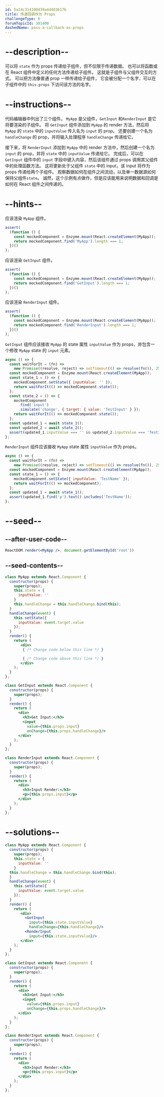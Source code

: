 ```yaml
---
id: 5a24c314108439a4d403617b
title: 传递回调作为 Props
challengeType: 6
forumTopicId: 301400
dashedName: pass-a-callback-as-props
---
```


# --description--

可以将 `state` 作为 props 传递给子组件，但不仅限于传递数据。 也可以将函数或在 React 组件中定义的任何方法传递给子组件。 这就是子组件与父组件交互的方式。 可以把方法像普通 prop 一样传递给子组件， 它会被分配一个名字，可以在子组件中的 `this.props` 下访问该方法的名字。

# --instructions--

代码编辑器中列出了三个组件。 `MyApp` 是父组件，`GetInput` 和`RenderInput` 是它将要渲染的子组件。 将 `GetInput` 组件添加到 `MyApp` 的 render 方法，然后将 `MyApp` 的 `state` 中的 `inputValue` 传入名为 `input` 的 prop。 还要创建一个名为 `handleChange` 的 prop，并将输入处理程序 `handleChange` 传递给它。

接下来，将 `RenderInput` 添加到 `MyApp` 中的 render 方法中，然后创建一个名为 `input` 的 prop，并将 `state` 中的 `inputValue` 传递给它。 完成后，可以在 `GetInput` 组件中的 `input` 字段中键入内容，然后该组件通过 props 调用其父组件中的处理函数方法。 这将更新处于父组件 `state` 中的 input，该 input 将作为 props 传递给两个子组件。 观察数据如何在组件之间流动，以及单一数据源如何保持父组件`state`。 诚然，这个示例有点做作，但是应该能用来说明数据和回调是如何在 React 组件之间传递的。

# --hints--

应该渲染 `MyApp` 组件。

```js
assert(
  (function () {
    const mockedComponent = Enzyme.mount(React.createElement(MyApp));
    return mockedComponent.find('MyApp').length === 1;
  })()
);
```

应该渲染 `GetInput` 组件。

```js
assert(
  (function () {
    const mockedComponent = Enzyme.mount(React.createElement(MyApp));
    return mockedComponent.find('GetInput').length === 1;
  })()
);
```

应该渲染 `RenderInput` 组件。

```js
assert(
  (function () {
    const mockedComponent = Enzyme.mount(React.createElement(MyApp));
    return mockedComponent.find('RenderInput').length === 1;
  })()
);
```

`GetInput` 组件应该接收 `MyApp` 的 state 属性 `inputValue` 作为 props，并包含一个修改 `MyApp` state 的 `input` 元素。

```js
async () => {
  const waitForIt = (fn) =>
    new Promise((resolve, reject) => setTimeout(() => resolve(fn()), 250));
  const mockedComponent = Enzyme.mount(React.createElement(MyApp));
  const state_1 = () => {
    mockedComponent.setState({ inputValue: '' });
    return waitForIt(() => mockedComponent.state());
  };
  const state_2 = () => {
    mockedComponent
      .find('input')
      .simulate('change', { target: { value: 'TestInput' } });
    return waitForIt(() => mockedComponent.state());
  };
  const updated_1 = await state_1();
  const updated_2 = await state_2();
  assert(updated_1.inputValue === '' && updated_2.inputValue === 'TestInput');
};
```

`RenderInput` 组件应该接收 `MyApp` state 属性 `inputValue` 作为 props。

```js
async () => {
  const waitForIt = (fn) =>
    new Promise((resolve, reject) => setTimeout(() => resolve(fn()), 250));
  const mockedComponent = Enzyme.mount(React.createElement(MyApp));
  const state_1 = () => {
    mockedComponent.setState({ inputValue: 'TestName' });
    return waitForIt(() => mockedComponent);
  };
  const updated_1 = await state_1();
  assert(updated_1.find('p').text().includes('TestName'));
};
```

# --seed--

## --after-user-code--

```jsx
ReactDOM.render(<MyApp />, document.getElementById('root'))
```

## --seed-contents--

```jsx
class MyApp extends React.Component {
  constructor(props) {
    super(props);
    this.state = {
      inputValue: ''
    }
    this.handleChange = this.handleChange.bind(this);
  }
  handleChange(event) {
    this.setState({
      inputValue: event.target.value
    });
  }
  render() {
    return (
       <div>
        { /* Change code below this line */ }

        { /* Change code above this line */ }
       </div>
    );
  }
};

class GetInput extends React.Component {
  constructor(props) {
    super(props);
  }
  render() {
    return (
      <div>
        <h3>Get Input:</h3>
        <input
          value={this.props.input}
          onChange={this.props.handleChange}/>
      </div>
    );
  }
};

class RenderInput extends React.Component {
  constructor(props) {
    super(props);
  }
  render() {
    return (
      <div>
        <h3>Input Render:</h3>
        <p>{this.props.input}</p>
      </div>
    );
  }
};
```

# --solutions--

```jsx
class MyApp extends React.Component {
  constructor(props) {
    super(props);
    this.state = {
      inputValue: ''
    }
  this.handleChange = this.handleChange.bind(this);
  }
  handleChange(event) {
    this.setState({
      inputValue: event.target.value
    });
  }
  render() {
    return (
       <div>
         <GetInput
           input={this.state.inputValue}
           handleChange={this.handleChange}/>
         <RenderInput
           input={this.state.inputValue}/>
       </div>
    );
  }
};

class GetInput extends React.Component {
  constructor(props) {
    super(props);
  }
  render() {
    return (
      <div>
        <h3>Get Input:</h3>
        <input
          value={this.props.input}
          onChange={this.props.handleChange}/>
      </div>
    );
  }
};

class RenderInput extends React.Component {
  constructor(props) {
    super(props);
  }
  render() {
    return (
      <div>
        <h3>Input Render:</h3>
        <p>{this.props.input}</p>
      </div>
    );
  }
};
```
